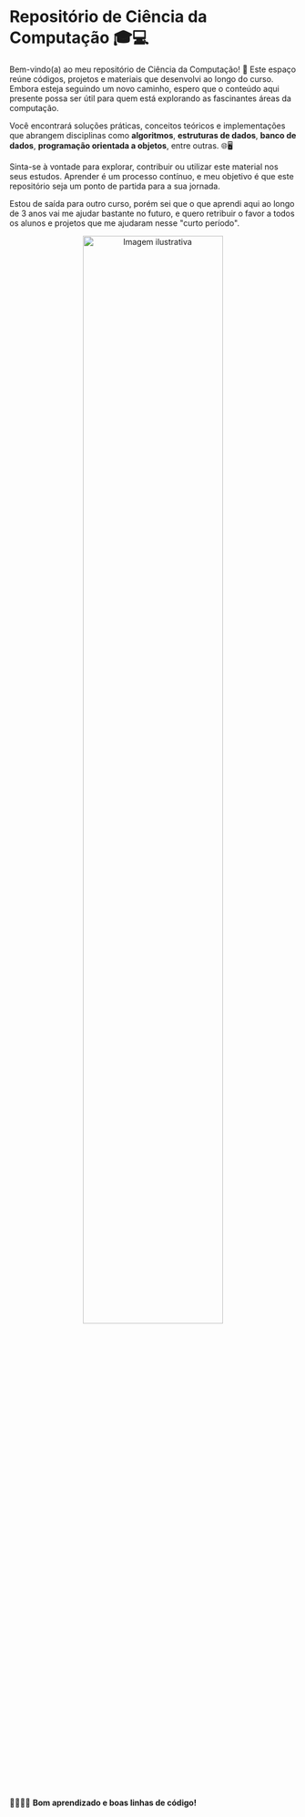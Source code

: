 # Repositório de Ciência da Computação 🎓💻

Bem-vindo(a) ao meu repositório de Ciência da Computação! 📂 Este espaço reúne códigos, projetos e materiais que desenvolvi ao longo do curso. Embora esteja seguindo um novo caminho, espero que o conteúdo aqui presente possa ser útil para quem está explorando as fascinantes áreas da computação.

Você encontrará soluções práticas, conceitos teóricos e implementações que abrangem disciplinas como **algoritmos**, **estruturas de dados**, **banco de dados**, **programação orientada a objetos**, entre outras. 🌐🖥️

Sinta-se à vontade para explorar, contribuir ou utilizar este material nos seus estudos. Aprender é um processo contínuo, e meu objetivo é que este repositório seja um ponto de partida para a sua jornada.

Estou de saída para outro curso, porém sei que o que aprendi aqui ao longo de 3 anos vai me ajudar bastante no futuro, e quero retribuir o favor a todos os alunos e projetos que me ajudaram nesse "curto período".

<div align="center">
  <img src="https://github.com/user-attachments/assets/c5d6b696-5651-4095-a07c-b176ec6eee5e" alt="Imagem ilustrativa" width="70%">
</div>

👩‍💻👨‍💻 **Bom aprendizado e boas linhas de código!**
